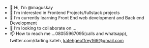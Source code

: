 - 👋 Hi, I’m @maguskay
- 👀 I’m interested in Frontend Projects/fullstack projects
- 🌱 I’m currently learning Front End web development and Back end Development  
- 💞️ I’m looking to collaborate on ...
- 📫 How to reach me ...08055967095(calls and whatsapp), twitter.com/darling.kateh, katehgeoffrey169@gmail.com

<!---
maguskay/maguskay is a ✨ special ✨ repository because its `README.md` (this file) appears on your GitHub profile.
You can click the Preview link to take a look at your changes.
--->
